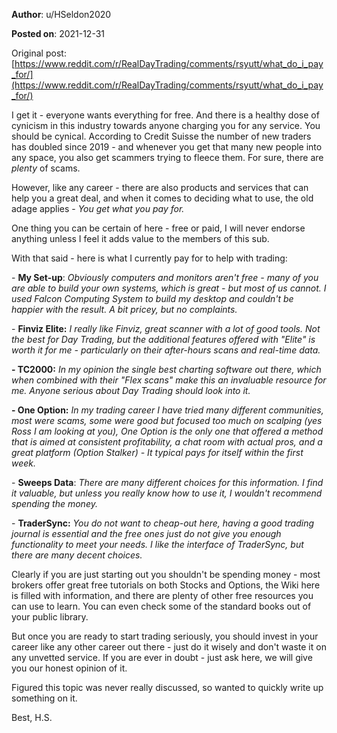 **Author**: u/HSeldon2020

**Posted on**: 2021-12-31

Original post: [https://www.reddit.com/r/RealDayTrading/comments/rsyutt/what_do_i_pay_for/](https://www.reddit.com/r/RealDayTrading/comments/rsyutt/what_do_i_pay_for/)

I get it - everyone wants everything for free.  And there is a healthy dose of cynicism in this industry towards anyone charging you for any service.  You should be cynical.   According to Credit Suisse the number of new traders has doubled since 2019 - and whenever you get that many new people into any space, you also get scammers trying to fleece them.  For sure, there are *plenty* of scams.  

However, like any career - there are also products and services that can help you a great deal, and when it comes to deciding what to use, the old adage applies - *You get what you pay for.* 

One thing you can be certain of here - free or paid, I will never endorse anything unless I feel it adds value to the members of this sub.    


With that said - here is what I currently pay for to help with trading:

\- **My Set-up**:  *Obviously computers and monitors aren't free - many of you are able to build your own systems, which is great - but most of us cannot.  I used Falcon Computing System to build my desktop and couldn't be happier with the result.  A bit pricey, but no complaints.*

\- **Finviz Elite:** *I really like Finviz, great scanner with a lot of good tools.  Not the best for Day Trading, but the additional features offered with "Elite" is worth it for me - particularly on their after-hours scans and real-time data.*

**- TC2000:** *In my opinion the single best charting software out there, which when combined with their "Flex scans" make this an invaluable resource for me.  Anyone serious about Day Trading should look into it.*

**- One Option:** *In my trading career I have tried many different communities, most were scams, some were good but focused too much on scalping (yes Ross I am looking at you), One Option is the only one that offered a method that is aimed at consistent profitability, a chat room with actual pros, and a great platform (Option Stalker) - It typical pays for itself within the first week.*

\- **Sweeps Data**: *There are many different choices for this information.  I find it valuable, but unless you really know how to use it, I wouldn't recommend spending the money.*

\- **TraderSync:** *You do not want to cheap-out here, having a good trading journal is essential and the free ones just do not give you enough functionality to meet your needs.  I like the interface of TraderSync, but there are many decent choices.*

Clearly if you are just starting out you shouldn't be spending money - most brokers offer great free tutorials on both Stocks and Options, the Wiki here is filled with information, and there are plenty of other free resources you can use to learn.  You can even check some of the standard books out of your public library.  

But once you are ready to start trading seriously, you should invest in your career like any other career out there - just do it wisely and don't waste it on any unvetted service.  If you are ever in doubt - just ask here, we will give you our honest opinion of it.  

Figured this topic was never really discussed, so wanted to quickly write up something on it.

Best, H.S.
